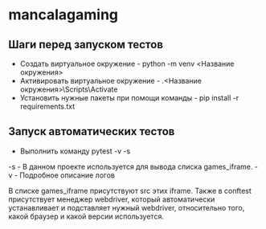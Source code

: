 # mancalagaming

## Шаги перед запуском тестов
+ Создать виртуальное окружение - python -m venv <Название окружения>
+ Активировать виртуальное окружение - .\<Название окружения>\Scripts\Activate
+ Установить нужные пакеты при помощи команды - pip install -r requirements.txt

## Запуск автоматических тестов
+ Выполнить команду pytest -v -s

-s - В данном проекте используется для вывода списка games_iframe. -v - Подробное описание логов 

В списке games_iframe присутствуют src этих iframe. Также в conftest присутствует менеджер webdriver, который автоматически устанавливает и подставляет нужный webdriver, относительно того, какой браузер и какой версии используется.
